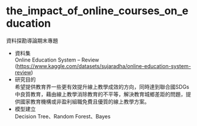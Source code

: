 # the_impact_of_online_courses_on_education

資料探勘導論期末專題
* 資料集
<br>Online Education System – Review
<br>(https://www.kaggle.com/datasets/sujaradha/online-education-system-review)
* 研究目的
<br>希望提供教育界一些更有效提升線上教學成效的方向，同時達到聯合國SDGs中良質教育，藉由線上教學消除教育的不平等，解決教育城鄉差距的問題，提供國家教育機構或非盈利組職免費且優質的線上教學方案。
* 模型建立
<br>Decision Tree、Random Forest、Bayes 
